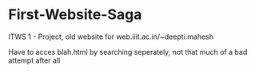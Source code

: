 # First-Website-Saga
ITWS 1 - Project, old website for web.iiit.ac.in/~deepti.mahesh


Have to acces blah.html by searching seperately, not that much of a bad attempt after all 